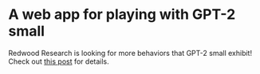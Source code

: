# A web app for playing with GPT-2 small

Redwood Research is looking for more behaviors that GPT-2 small exhibit! Check out [this post](https://www.lesswrong.com/posts/LkBmAGJgZX2tbwGKg/help-out-redwood-research-s-interpretability-team-by-finding) for details.
